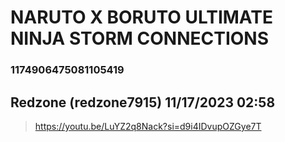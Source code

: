 # NARUTO X BORUTO ULTIMATE NINJA STORM CONNECTIONS
### 1174906475081105419
## Redzone (redzone7915) 11/17/2023 02:58 

> https://youtu.be/LuYZ2q8Nack?si=d9i4IDvupOZGye7T


